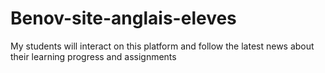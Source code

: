 # Benov-site-anglais-eleves
My students will interact on this platform and follow the latest news about their learning progress and assignments
